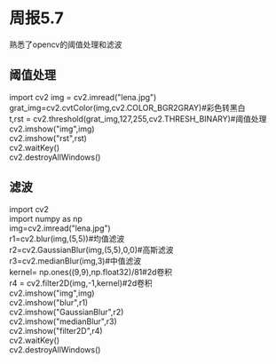 # 周报5.7
熟悉了opencv的阈值处理和滤波
## 阈值处理
import cv2
img = cv2.imread("lena.jpg")  
grat_img=cv2.cvtColor(img,cv2.COLOR_BGR2GRAY)#彩色转黑白  
t,rst = cv2.threshold(grat_img,127,255,cv2.THRESH_BINARY)#阈值处理  
cv2.imshow("img",img)  
cv2.imshow("rst",rst)  
cv2.waitKey()  
cv2.destroyAllWindows()  

## 滤波
import cv2  
import numpy as np  
img=cv2.imread("lena.jpg")  
r1=cv2.blur(img,(5,5))#均值滤波  
r2=cv2.GaussianBlur(img,(5,5),0,0)#高斯滤波  
r3=cv2.medianBlur(img,3)#中值滤波  
kernel= np.ones((9,9),np.float32)/81#2d卷积  
r4 = cv2.filter2D(img,-1,kernel)#2d卷积  
cv2.imshow("img",img)  
cv2.imshow("blur",r1)  
cv2.imshow("GaussianBlur",r2)  
cv2.imshow("medianBlur",r3)  
cv2.imshow("filter2D",r4)  
cv2.waitKey()  
cv2.destroyAllWindows()  
